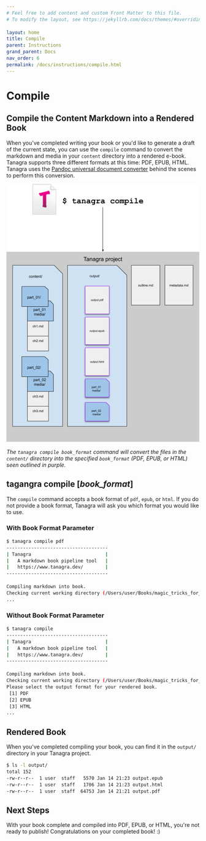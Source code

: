 ```yaml
---
# Feel free to add content and custom Front Matter to this file.
# To modify the layout, see https://jekyllrb.com/docs/themes/#overriding-theme-defaults

layout: home
title: Compile
parent: Instructions
grand_parent: Docs
nav_order: 6
permalink: /docs/instructions/compile.html
---
```


# Compile
## Compile the Content Markdown into a Rendered Book
When you've completed writing your book or you'd like to generate a draft of the current state, you can use the `compile` command to convert the markdown and media in your `content` directory into a rendered e-book. Tanagra supports three different formats at this time: PDF, EPUB, HTML. Tanagra uses the [Pandoc universal document converter](https://pandoc.org/) behind the scenes to perform this conversion.


![Tanagra Workflow: Compile](/assets/images/tanagra-workflow-compile.png "Tanagra Workflow: Compile")

*The `tanagra compile book_format` command will convert the files in the `content/` directory into the specified `book_format` (PDF, EPUB, or HTML) seen outlined in purple.*

## **tagangra compile** [_book_format_]
The `compile` command accepts a book format of `pdf`, `epub`, or `html`. If you do not provide a book format, Tanagra will ask you which format you would like to use.

### With Book Format Parameter
```bash
$ tanagra compile pdf
-------------------------------------
| Tanagra                           |
|   A markdown book pipeline tool   |
|   https://www.tanagra.dev/        |
-------------------------------------

Compiling markdown into book.
Checking current working directory (/Users/user/Books/magic_tricks_for_dogs) for project...
...
```

### Without Book Format Parameter
```bash
$ tanagra compile
-------------------------------------
| Tanagra                           |
|   A markdown book pipeline tool   |
|   https://www.tanagra.dev/        |
-------------------------------------

Compiling markdown into book.
Checking current working directory (/Users/user/Books/magic_tricks_for_dogs) for project...
Please select the output format for your rendered book.
 [1] PDF
 [2] EPUB
 [3] HTML
...
```

## Rendered Book
When you've completed compiling your book, you can find it in the `output/` directory in your Tanagra project.

```bash
$ ls -l output/
total 152
-rw-r--r--  1 user  staff   5570 Jan 14 21:23 output.epub
-rw-r--r--  1 user  staff   1706 Jan 14 21:23 output.html
-rw-r--r--  1 user  staff  64753 Jan 14 21:21 output.pdf
```

## Next Steps
With your book complete and compiled into PDF, EPUB, or HTML, you're not ready to publish! Congratulations on your completed book! :)
